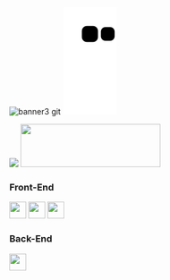 ![banner3 git](https://github.com/Ana-Caroline-Gouvea/Ana-Caroline-Gouvea/assets/126121435/225bc995-8446-4dfd-a87d-13f9e093327a)
![Snake gif](https://github.com/Ana-Caroline-Gouvea/Ana-Caroline-Gouvea/blob/output/github-contribution-grid-snake.svg)

<div>
 
 <img width ="340" src="https://github-readme-stats.vercel.app/api?username=Ana-Caroline-Gouvea&theme=midnight-purple&show_icons=true"/>
 <img height="77em" width="250em" src="https://github-readme-stats.vercel.app/api/top-langs/?username=Ana-Caroline-Gouvea&layout=compact&theme=midnight-purple"/>

</div>

### Front-End

  <div display:flex>
    <img height="30em" width="30em"
 src="https://cdn.jsdelivr.net/gh/devicons/devicon/icons/html5/html5-original.svg" />
    <img height="30em" width="30em"
 src="https://cdn.jsdelivr.net/gh/devicons/devicon/icons/css3/css3-original.svg" />       
    <img height="30em" width="30em"
 src="https://cdn.jsdelivr.net/gh/devicons/devicon/icons/javascript/javascript-original.svg" />
  </div>

  ### Back-End
  
  <div display:flex>
    <img height="30em" width="30em"
 src="https://cdn.jsdelivr.net/gh/devicons/devicon/icons/javascript/javascript-original.svg" />
  </div>
          
